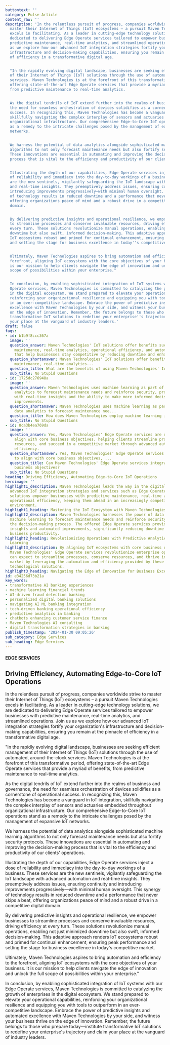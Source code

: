 ```yaml
---
buttontext: ''
category: Pulse Article
content_raw: ''
description: 'In the relentless pursuit of progress, companies worldwide strive to
  master their Internet of Things (IoT) ecosystems – a pursuit Maven Technologies
  excels in facilitating. As a leader in cutting-edge technology solutions, we are
  dedicated to delivering Edge Operate services tailored to empower businesses with
  predictive maintenance, real-time analytics, and streamlined operations. Join us
  as we explore how our advanced IoT integration strategies fortify your organization''s
  infrastructure and decision-making capabilities, ensuring you remain at the pinnacle
  of efficiency in a transformative digital age.


  "In the rapidly evolving digital landscape, businesses are seeking efficient management
  of their Internet of Things (IoT) solutions through the use of automated, around-the-clock
  services. Maven Technologies is at the forefront of this transformative period,
  offering state-of-the-art Edge Operate services that provide a myriad of benefits,
  from predictive maintenance to real-time analytics.


  As the digital tendrils of IoT extend further into the realms of business and governance,
  the need for seamless orchestration of devices solidifies as a cornerstone of operational
  success. In recognizing this, Maven Technologies has become a vanguard in IoT integration,
  skillfully navigating the complex interplay of sensors and actuaries embedded throughout
  organizational infrastructure. Our comprehensive Edge-to-Core IoT operations stand
  as a remedy to the intricate challenges posed by the management of expansive IoT
  networks.


  We harness the potential of data analytics alongside sophisticated machine learning
  algorithms to not only forecast maintenance needs but also fortify security protocols.
  These innovations are essential in automating and improving the decision-making
  process that is vital to the efficiency and productivity of our clients'' operations.


  Illustrating the depth of our capabilities, Edge Operate services inject a dose
  of reliability and immediacy into the day-to-day workings of a business. These services
  are the new sentinels, vigilantly safeguarding the IoT landscape with advanced automation
  and real-time insights. They preemptively address issues, ensuring continuity and
  introducing improvements progressively—with minimal human oversight. This synergy
  of technology results in reduced downtime and a performance that never skips a beat,
  offering organizations peace of mind and a robust drive in a competitive digital
  domain.


  By delivering predictive insights and operational resilience, we empower businesses
  to streamline processes and conserve invaluable resources, driving efficiency at
  every turn. These solutions revolutionize manual operations, enabling not just minimized
  downtime but also swift, informed decision-making. This adaptive approach renders
  IoT ecosystems robust and primed for continual enhancement, ensuring peak performance
  and setting the stage for business excellence in today''s competitive market.


  Ultimately, Maven Technologies aspires to bring automation and efficiency to the
  forefront, aligning IoT ecosystems with the core objectives of your business. It
  is our mission to help clients navigate the edge of innovation and unlock the full
  scope of possibilities within your enterprise."


  In conclusion, by enabling sophisticated integration of IoT systems with our Edge
  Operate services, Maven Technologies is committed to catalyzing the growth of enterprises
  in the digital ecosystem. We stand prepared to elevate your operational capabilities,
  reinforcing your organizational resilience and equipping you with tools to outperform
  in an ever-competitive landscape. Embrace the power of predictive insights and automated
  excellence with Maven Technologies by your side, and witness your business thrive
  on the edge of innovation. Remember, the future belongs to those who prepare today—institute
  transformative IoT solutions to redefine your enterprise''s trajectory and claim
  your place at the vanguard of industry leaders.'
draft: false
faqs:
- id: b1b9f8ccc367a
  image: ''
  question_answer: Maven Technologies' IoT solutions offer benefits such as predictive
    maintenance, real-time analytics, operational efficiency, and automated improvements
    that help businesses stay competitive by reducing downtime and enhancing productivity.
  question_shortanswer: Maven Technologies' IoT solutions offer benefits such as predictive
    maintenance, real-time analytics...
  question_title: What are the benefits of using Maven Technologies' IoT solutions?
  sub_title: No Stupid Questions
- id: 1725dc276948a
  image: ''
  question_answer: Maven Technologies uses machine learning as part of their data
    analytics to forecast maintenance needs and reinforce security, providing clients
    with real-time insights and the ability to make more informed decisions and automate
    improvements.
  question_shortanswer: Maven Technologies uses machine learning as part of their
    data analytics to forecast maintenance nee...
  question_title: How does Maven Technologies employ machine learning in their services?
  sub_title: No Stupid Questions
- id: 8ca3b4ea769da
  image: ''
  question_answer: Yes, Maven Technologies' Edge Operate services are designed to
    align with core business objectives, helping clients streamline processes, conserve
    resources, and succeed in a competitive market through advanced automation and
    efficiency.
  question_shortanswer: Yes, Maven Technologies' Edge Operate services are designed
    to align with core business objectives, ...
  question_title: Can Maven Technologies' Edge Operate services integrate with my
    business objectives?
  sub_title: No Stupid Questions
heading: Driving Efficiency, Automating Edge-to-Core IoT Operations
heroimage: ''
highlight1_description: Maven Technologies leads the way in the digital age by delivering
  advanced IoT integration strategies and services such as Edge Operate. These tailored
  solutions empower businesses with predictive maintenance, real-time analytics, and
  operational efficiency, keeping them ahead in an increasingly competitive and transformative
  environment.
highlight1_heading: Mastering the IoT Ecosystem with Maven Technologies
highlight2_description: Maven Technologies harnesses the power of data analytics and
  machine learning to forecast maintenance needs and reinforce security, transforming
  the decision-making process. The offered Edge Operate services provide real-time
  insights and automated improvements, significantly reducing downtime and enhancing
  business productivity.
highlight2_heading: Revolutionizing Operations with Predictive Analytics and Machine
  Learning
highlight3_description: By aligning IoT ecosystems with core business objectives,
  Maven Technologies' Edge Operate services revolutionize enterprise operations. Clients
  can expect to streamline processes, conserve resources, and thrive in a competitive
  market by leveraging the automation and efficiency provided by these cutting-edge
  technological solutions.
highlight3_heading: Navigating the Edge of Innovation for Business Excellence
id: e34256d73b21a
key_words:
- transformative AI banking experiences
- machine learning financial trends
- AI-driven fraud detection banking
- personalized digital banking solutions
- navigating AI ML banking integration
- tech-driven banking operational efficiency
- predictive analytics in banking
- chatbots enhancing customer service finance
- Maven Technologies AI consulting
- digital transformation strategies in banking
publish_timestamp: '2024-01-30 09:05:26'
sub_category: Edge Services
sub_heading: Edge Services
---
```


#### EDGE SERVICES
## Driving Efficiency, Automating Edge-to-Core IoT Operations
In the relentless pursuit of progress, companies worldwide strive to master their Internet of Things (IoT) ecosystems – a pursuit Maven Technologies excels in facilitating. As a leader in cutting-edge technology solutions, we are dedicated to delivering Edge Operate services tailored to empower businesses with predictive maintenance, real-time analytics, and streamlined operations. Join us as we explore how our advanced IoT integration strategies fortify your organization's infrastructure and decision-making capabilities, ensuring you remain at the pinnacle of efficiency in a transformative digital age.

"In the rapidly evolving digital landscape, businesses are seeking efficient management of their Internet of Things (IoT) solutions through the use of automated, around-the-clock services. Maven Technologies is at the forefront of this transformative period, offering state-of-the-art Edge Operate services that provide a myriad of benefits, from predictive maintenance to real-time analytics.

As the digital tendrils of IoT extend further into the realms of business and governance, the need for seamless orchestration of devices solidifies as a cornerstone of operational success. In recognizing this, Maven Technologies has become a vanguard in IoT integration, skillfully navigating the complex interplay of sensors and actuaries embedded throughout organizational infrastructure. Our comprehensive Edge-to-Core IoT operations stand as a remedy to the intricate challenges posed by the management of expansive IoT networks.

We harness the potential of data analytics alongside sophisticated machine learning algorithms to not only forecast maintenance needs but also fortify security protocols. These innovations are essential in automating and improving the decision-making process that is vital to the efficiency and productivity of our clients' operations.

Illustrating the depth of our capabilities, Edge Operate services inject a dose of reliability and immediacy into the day-to-day workings of a business. These services are the new sentinels, vigilantly safeguarding the IoT landscape with advanced automation and real-time insights. They preemptively address issues, ensuring continuity and introducing improvements progressively—with minimal human oversight. This synergy of technology results in reduced downtime and a performance that never skips a beat, offering organizations peace of mind and a robust drive in a competitive digital domain.

By delivering predictive insights and operational resilience, we empower businesses to streamline processes and conserve invaluable resources, driving efficiency at every turn. These solutions revolutionize manual operations, enabling not just minimized downtime but also swift, informed decision-making. This adaptive approach renders IoT ecosystems robust and primed for continual enhancement, ensuring peak performance and setting the stage for business excellence in today's competitive market.

Ultimately, Maven Technologies aspires to bring automation and efficiency to the forefront, aligning IoT ecosystems with the core objectives of your business. It is our mission to help clients navigate the edge of innovation and unlock the full scope of possibilities within your enterprise."

In conclusion, by enabling sophisticated integration of IoT systems with our Edge Operate services, Maven Technologies is committed to catalyzing the growth of enterprises in the digital ecosystem. We stand prepared to elevate your operational capabilities, reinforcing your organizational resilience and equipping you with tools to outperform in an ever-competitive landscape. Embrace the power of predictive insights and automated excellence with Maven Technologies by your side, and witness your business thrive on the edge of innovation. Remember, the future belongs to those who prepare today—institute transformative IoT solutions to redefine your enterprise's trajectory and claim your place at the vanguard of industry leaders.